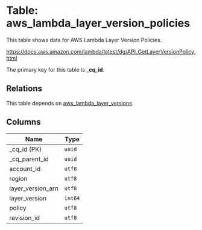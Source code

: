 # Table: aws_lambda_layer_version_policies

This table shows data for AWS Lambda Layer Version Policies.

https://docs.aws.amazon.com/lambda/latest/dg/API_GetLayerVersionPolicy.html

The primary key for this table is **_cq_id**.

## Relations

This table depends on [aws_lambda_layer_versions](aws_lambda_layer_versions.md).

## Columns

| Name          | Type          |
| ------------- | ------------- |
|_cq_id (PK)|`uuid`|
|_cq_parent_id|`uuid`|
|account_id|`utf8`|
|region|`utf8`|
|layer_version_arn|`utf8`|
|layer_version|`int64`|
|policy|`utf8`|
|revision_id|`utf8`|